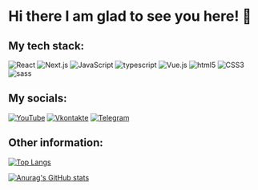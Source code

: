 # Hi there I am glad to see you here! 👋

## My tech stack:

![React](https://img.shields.io/badge/-React-090909?style=for-the-badge&logo=react&logoColor=27A0D9)
![Next.js](https://img.shields.io/badge/-Next.js-090909?style=for-the-badge&logo=Next.js&logoColor=Next.js)
![JavaScript](https://img.shields.io/badge/-JavaScript-090909?style=for-the-badge&logo=JavaScript&logoColor=yellow)
![typescript](https://img.shields.io/badge/-typescript-090909?style=for-the-badge&logo=typescript&logoColor=blue)
![Vue.js](https://img.shields.io/badge/-Vue.js-090909?style=for-the-badge&logo=Vue.js&logoColor=#4FC08D)
![html5](https://img.shields.io/badge/-html5-090909?style=for-the-badge&logo=html5&logoColor=#E34F26)
![CSS3](https://img.shields.io/badge/-CSS3-090909?style=for-the-badge&logo=CSS3&logoColor=blue)
![sass](https://img.shields.io/badge/-Sass-090909?style=for-the-badge&logo=Sass&logoColor=#CC6699)


## My socials:

[![YouTube](https://img.shields.io/badge/-YouTube-090909?style=for-the-badge&logo=YouTube&logoColor=FF0000)](https://www.youtube.com/channel/UCbz6INzqL7O5vJeu30XqrgA)
[![Vkontakte](https://img.shields.io/badge/-Vkontakte-090909?style=for-the-badge&logo=Vk&logoColor=4F7DB3)](https://vk.com/grogerxd)
[![Telegram](https://img.shields.io/badge/-Telegram-090909?style=for-the-badge&logo=telegram&logoColor=27A0D9)](https://t.me/Grog_xd)

## Other information:

[![Top Langs](https://github-readme-stats.vercel.app/api/top-langs/?username=grog-xd&layout=compact&theme=vision-friendly-dark)](https://github.com/anuraghazra/github-readme-stats)

[![Anurag's GitHub stats](https://github-readme-stats.vercel.app/api?username=grog-xd&theme=vision-friendly-dark)](https://github.com/anuraghazra/github-readme-stats)





<!--
**Grog-xd/grog-xd** is a ✨ _special_ ✨ repository because its `README.md` (this file) appears on your GitHub profile.

Here are some ideas to get you started:

- 🔭 I’m currently working on ...
- 🌱 I’m currently learning ...
- 👯 I’m looking to collaborate on ...
- 🤔 I’m looking for help with ...
- 💬 Ask me about ...
- 📫 How to reach me: ...
- 😄 Pronouns: ...
- ⚡ Fun fact: ...
-->
